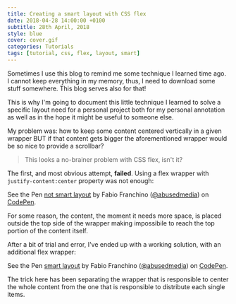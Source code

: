 ```yaml
---
title: Creating a smart layout with CSS flex
date: 2018-04-28 14:00:00 +0100
subtitle: 28th April, 2018
style: blue
cover: cover.gif
categories: Tutorials
tags: [tutorial, css, flex, layout, smart]
---
```


Sometimes I use this blog to remind me some technique I learned time ago. I cannot keep everything in my memory, thus, I need to download some stuff somewhere. This blog serves also for that!

This is why I'm going to document this little technique I learned to solve a specific layout need for a personal project both for my personal annotation as well as in the hope it might be useful to someone else.

My problem was: how to keep some content centered vertically in a given wrapper BUT if that content gets bigger the aforementioned wrapper would be so nice to provide a scrollbar?

> This looks a no-brainer problem with CSS flex, isn't it?

The first, and most obvious attempt, **failed**. Using a flex wrapper with `justify-content:center` property was not enough:

<p data-height="265" data-theme-id="light" data-slug-hash="ZoLGaa" data-default-tab="result" data-user="abusedmedia" data-embed-version="2" data-pen-title="not smart layout" class="codepen">See the Pen <a href="https://codepen.io/abusedmedia/pen/ZoLGaa/">not smart layout</a> by Fabio Franchino (<a href="https://codepen.io/abusedmedia">@abusedmedia</a>) on <a href="https://codepen.io">CodePen</a>.</p>

For some reason, the content, the moment it needs more space, is placed outside the top side of the wrapper making impossibile to reach the top portion of the content itself.

After a bit of trial and error, I've ended up with a working solution, with an additional flex wrapper:

<p data-height="265" data-theme-id="light" data-slug-hash="xjgGgz" data-default-tab="result" data-user="abusedmedia" data-embed-version="2" data-pen-title="smart layout" class="codepen">See the Pen <a href="https://codepen.io/abusedmedia/pen/xjgGgz/">smart layout</a> by Fabio Franchino (<a href="https://codepen.io/abusedmedia">@abusedmedia</a>) on <a href="https://codepen.io">CodePen</a>.</p>

The trick here has been separating the wrapper that is responsible to center the whole content from the one that is responsible to distribute each single items.

